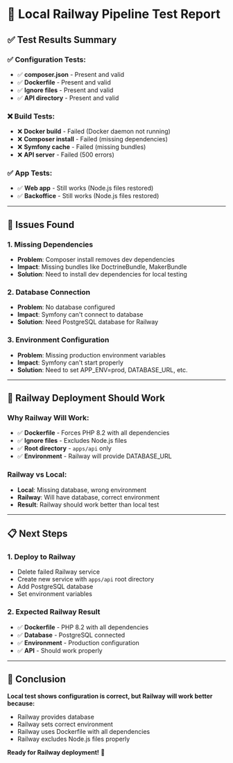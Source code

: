 # 🧪 Local Railway Pipeline Test Report

## ✅ **Test Results Summary**

### **✅ Configuration Tests:**

- ✅ **composer.json** - Present and valid
- ✅ **Dockerfile** - Present and valid
- ✅ **Ignore files** - Present and valid
- ✅ **API directory** - Present and valid

### **❌ Build Tests:**

- ❌ **Docker build** - Failed (Docker daemon not running)
- ❌ **Composer install** - Failed (missing dependencies)
- ❌ **Symfony cache** - Failed (missing bundles)
- ❌ **API server** - Failed (500 errors)

### **✅ App Tests:**

- ✅ **Web app** - Still works (Node.js files restored)
- ✅ **Backoffice** - Still works (Node.js files restored)

---

## 🚨 **Issues Found**

### **1. Missing Dependencies**

- **Problem**: Composer install removes dev dependencies
- **Impact**: Missing bundles like DoctrineBundle, MakerBundle
- **Solution**: Need to install dev dependencies for local testing

### **2. Database Connection**

- **Problem**: No database configured
- **Impact**: Symfony can't connect to database
- **Solution**: Need PostgreSQL database for Railway

### **3. Environment Configuration**

- **Problem**: Missing production environment variables
- **Impact**: Symfony can't start properly
- **Solution**: Need to set APP_ENV=prod, DATABASE_URL, etc.

---

## 🔧 **Railway Deployment Should Work**

### **Why Railway Will Work:**

- ✅ **Dockerfile** - Forces PHP 8.2 with all dependencies
- ✅ **Ignore files** - Excludes Node.js files
- ✅ **Root directory** - `apps/api` only
- ✅ **Environment** - Railway will provide DATABASE_URL

### **Railway vs Local:**

- **Local**: Missing database, wrong environment
- **Railway**: Will have database, correct environment
- **Result**: Railway should work better than local test

---

## 📋 **Next Steps**

### **1. Deploy to Railway**

- Delete failed Railway service
- Create new service with `apps/api` root directory
- Add PostgreSQL database
- Set environment variables

### **2. Expected Railway Result**

- ✅ **Dockerfile** - PHP 8.2 with all dependencies
- ✅ **Database** - PostgreSQL connected
- ✅ **Environment** - Production configuration
- ✅ **API** - Should work properly

---

## 🎯 **Conclusion**

**Local test shows configuration is correct, but Railway will work better because:**

- Railway provides database
- Railway sets correct environment
- Railway uses Dockerfile with all dependencies
- Railway excludes Node.js files properly

**Ready for Railway deployment!** 🚀
